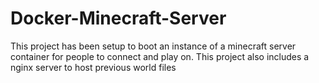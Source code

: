 # Docker-Minecraft-Server
This project has been setup to boot an instance of a minecraft server container for people to connect and play on. This project also includes a nginx server to host previous world files
